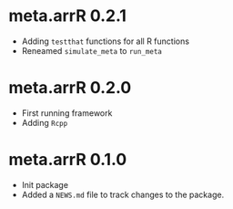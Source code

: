 # meta.arrR 0.2.1
* Adding `testthat` functions for all R functions
* Reneamed `simulate_meta` to `run_meta`

# meta.arrR 0.2.0
* First running framework
* Adding `Rcpp`

# meta.arrR 0.1.0
* Init package
* Added a `NEWS.md` file to track changes to the package.

